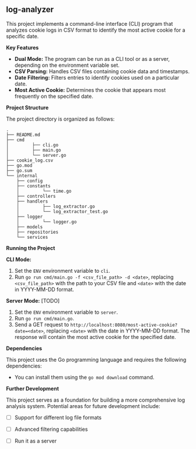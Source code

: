 ## log-analyzer

This project implements a command-line interface (CLI) program  that analyzes cookie logs in CSV format to identify the most active cookie for a specific date.

**Key Features**

- **Dual Mode:** The program can be run as a CLI tool or as a server, depending on the environment variable set.
- **CSV Parsing:** Handles CSV files containing cookie data and timestamps.
- **Date Filtering:** Filters entries to identify cookies used on a particular date.
- **Most Active Cookie:** Determines the cookie that appears most frequently on the specified date.

**Project Structure**

The project directory is organized as follows:
```
.
├── README.md
├── cmd
│         ├── cli.go
│         ├── main.go
│         └── server.go
├── cookie_log.csv
├── go.mod
├── go.sum
└── internal
    ├── config
    ├── constants
    │         └── time.go
    ├── controllers
    ├── handlers
    │         ├── log_extractor.go
    │         └── log_extractor_test.go
    ├── logger
    │         └── logger.go
    ├── models
    ├── repositories
    └── services
```

**Running the Project**

**CLI Mode:**

1. Set the `ENV` environment variable to `cli`.
2. Run `go run cmd/main.go -f <csv_file_path> -d <date>`, replacing `<csv_file_path>` with the path to your CSV file and `<date>` with the date in YYYY-MM-DD format.

**Server Mode:** [TODO]

1. Set the `ENV` environment variable to `server`.
2. Run `go run cmd/main.go`.
3. Send a GET request to `http://localhost:8080/most-active-cookie?date=<date>`, replacing `<date>` with the date in YYYY-MM-DD format. The response will contain the most active cookie for the specified date.

**Dependencies**

This project uses the Go programming language and requires the following dependencies:

* You can install them using the `go mod download` command.

**Further Development**

This project serves as a foundation for building a more comprehensive log analysis system. Potential areas for future development include:

- [ ] Support for different log file formats
- [ ] Advanced filtering capabilities
- [ ] Run it as a server

